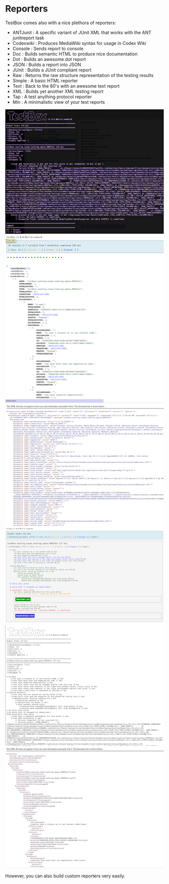 # Reporters

TestBox comes also with a nice plethora of reporters:
* ANTJunit : A specific variant of JUnit XML that works with the ANT junitreport task
* Codexwiki : Produces MediaWiki syntax for usage in Codex Wiki
* Console : Sends report to console
* Doc : Builds semantic HTML to produce nice documentation
* Dot : Builds an awesome dot report
* JSON : Builds a report into JSON
* JUnit : Builds a JUnit compliant report
* Raw : Returns the raw structure representation of the testing results
* Simple : A basic HTML reporter
* Text : Back to the 80's with an awesome text report
* XML : Builds yet another XML testing report
* Tap : A test anything protocol reporter
* Min : A minimalistic view of your test reports

<img src="../images/testbox-sc-console.png">
<img src="../images/testbox-sc-dots.png">
<img src="../images/testbox-sc-json.png">
<img src="../images/testbox-sc-junit.png">
<img src="../images/testbox-sc-simple.png">
<img src="../images/testbox-sc-text.png">
<img src="../images/testbox-sc-xml.png">


However, you can also build custom reporters very easily.
